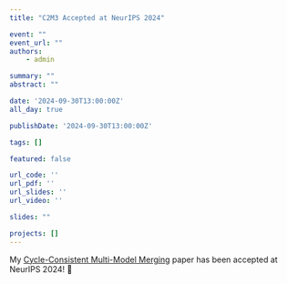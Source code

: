 ```yaml
---
title: "C2M3 Accepted at NeurIPS 2024"

event: ""
event_url: ""
authors:
    - admin

summary: ""
abstract: ""

date: '2024-09-30T13:00:00Z'
all_day: true

publishDate: '2024-09-30T13:00:00Z'

tags: []

featured: false

url_code: ''
url_pdf: ''
url_slides: ''
url_video: ''

slides: ""

projects: []
---
```

My [Cycle-Consistent Multi-Model Merging](https://arxiv.org/abs/2405.17897) paper has been accepted at NeurIPS 2024! 🎉